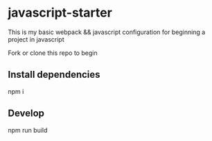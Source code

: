 # javascript-starter

This is my basic webpack && javascript configuration for beginning a project
in javascript

Fork or clone this repo to begin

## Install dependencies
npm i

## Develop
npm run build
